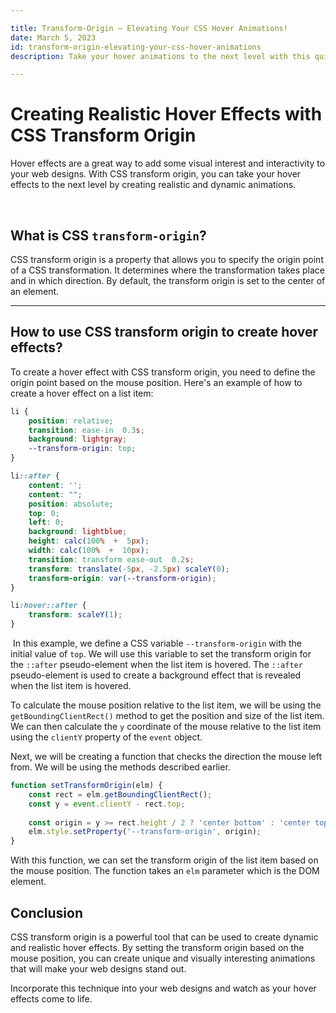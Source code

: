 ```yaml
---

title: Transform-Origin — Elevating Your CSS Hover Animations!
date: March 5, 2023
id: transform-origin-elevating-your-css-hover-animations
description: Take your hover animations to the next level with this quick guide on using transform-origin! By adjusting the transform-origin based on the direction of the mouse-leave, you can create more realistic and dynamic hover effects. With a bit of creativity and experimentation, you can customize this technique to fit the unique design needs for your website!

---
```


# Creating Realistic Hover Effects with CSS Transform Origin

Hover effects are a great way to add some visual interest and interactivity to your web designs. With CSS transform origin, you can take your hover effects to the next level by creating realistic and dynamic animations.

<br />

## What is CSS `transform-origin`?

CSS transform origin is a property that allows you to specify the origin point of a CSS transformation. It determines where the transformation takes place and in which direction. By default, the transform origin is set to the center of an element.

---

## How to use CSS transform origin to create hover effects?

To create a hover effect with CSS transform origin, you need to define the origin point based on the mouse position. Here's an example of how to create a hover effect on a list item:

```css
li {
	position: relative;
	transition: ease-in  0.3s;
	background: lightgray;
	--transform-origin: top;
}

li::after {
	content: '';
	content: "";
	position: absolute;
	top: 0;
	left: 0;
	background: lightblue;
	height: calc(100%  +  5px);
	width: calc(100%  +  10px);
	transition: transform ease-out  0.2s;
	transform: translate(-5px, -2.5px) scaleY(0);
	transform-origin: var(--transform-origin);
}

li:hover::after {
	transform: scaleY(1);
}
```
​
In this example, we define a CSS variable `--transform-origin` with the initial value of `top`. We will use this variable to set the transform origin for the `::after` pseudo-element when the list item is hovered. The `::after` pseudo-element is used to create a background effect that is revealed when the list item is hovered.

To calculate the mouse position relative to the list item, we will be using the `getBoundingClientRect()` method to get the position and size of the list item. We can then calculate the `y` coordinate of the mouse relative to the list item using the `clientY` property of the `event` object. 

Next, we will be creating a function that checks the direction the mouse left from. We will be using the methods described earlier.

```js
function setTransformOrigin(elm) { 
	const rect = elm.getBoundingClientRect(); 
	const y = event.clientY - rect.top;
	
	const origin = y >= rect.height / 2 ? 'center bottom' : 'center top';
	elm.style.setProperty('--transform-origin', origin); 
}
```


With this function, we can set the transform origin of the list item based on the mouse position.  The function takes an `elm` parameter which is the DOM element. 

## Conclusion

CSS transform origin is a powerful tool that can be used to create dynamic and realistic hover effects. By setting the transform origin based on the mouse position, you can create unique and visually interesting animations that will make your web designs stand out.

Incorporate this technique into your web designs and watch as your hover effects come to life.
